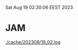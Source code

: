 Sat Aug 19 02:30:06 EEST 2023
# JAM
<a href='./cache/202308/19_02.log'>./cache/202308/19_02.log</a>
